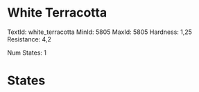 # White Terracotta
TextId: white_terracotta
MinId: 5805
MaxId: 5805
Hardness: 1,25
Resistance: 4,2

Num States: 1
# States
```

```